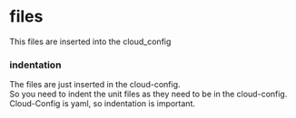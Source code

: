 # files

This files are inserted into the cloud_config


### indentation
The files are just inserted in the cloud-config.  
So you need to indent the unit files as they need to be in the cloud-config.
Cloud-Config is yaml, so indentation is important.
